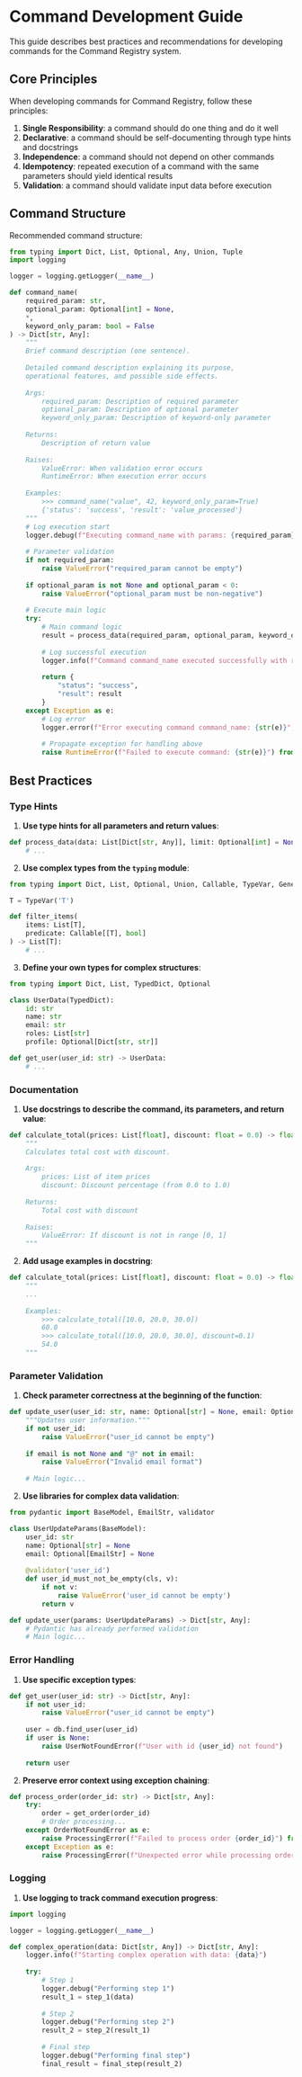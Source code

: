 # Command Development Guide

This guide describes best practices and recommendations for developing commands for the Command Registry system.

## Core Principles

When developing commands for Command Registry, follow these principles:

1. **Single Responsibility**: a command should do one thing and do it well
2. **Declarative**: a command should be self-documenting through type hints and docstrings
3. **Independence**: a command should not depend on other commands
4. **Idempotency**: repeated execution of a command with the same parameters should yield identical results
5. **Validation**: a command should validate input data before execution

## Command Structure

Recommended command structure:

```python
from typing import Dict, List, Optional, Any, Union, Tuple
import logging

logger = logging.getLogger(__name__)

def command_name(
    required_param: str,
    optional_param: Optional[int] = None,
    *,
    keyword_only_param: bool = False
) -> Dict[str, Any]:
    """
    Brief command description (one sentence).
    
    Detailed command description explaining its purpose,
    operational features, and possible side effects.
    
    Args:
        required_param: Description of required parameter
        optional_param: Description of optional parameter
        keyword_only_param: Description of keyword-only parameter
        
    Returns:
        Description of return value
        
    Raises:
        ValueError: When validation error occurs
        RuntimeError: When execution error occurs
        
    Examples:
        >>> command_name("value", 42, keyword_only_param=True)
        {'status': 'success', 'result': 'value_processed'}
    """
    # Log execution start
    logger.debug(f"Executing command_name with params: {required_param}, {optional_param}, {keyword_only_param}")
    
    # Parameter validation
    if not required_param:
        raise ValueError("required_param cannot be empty")
    
    if optional_param is not None and optional_param < 0:
        raise ValueError("optional_param must be non-negative")
    
    # Execute main logic
    try:
        # Main command logic
        result = process_data(required_param, optional_param, keyword_only_param)
        
        # Log successful execution
        logger.info(f"Command command_name executed successfully with result: {result}")
        
        return {
            "status": "success",
            "result": result
        }
    except Exception as e:
        # Log error
        logger.error(f"Error executing command command_name: {str(e)}", exc_info=True)
        
        # Propagate exception for handling above
        raise RuntimeError(f"Failed to execute command: {str(e)}") from e
```

## Best Practices

### Type Hints

1. **Use type hints for all parameters and return values**:

```python
def process_data(data: List[Dict[str, Any]], limit: Optional[int] = None) -> Tuple[List[Dict[str, Any]], int]:
    # ...
```

2. **Use complex types from the `typing` module**:

```python
from typing import Dict, List, Optional, Union, Callable, TypeVar, Generic

T = TypeVar('T')

def filter_items(
    items: List[T],
    predicate: Callable[[T], bool]
) -> List[T]:
    # ...
```

3. **Define your own types for complex structures**:

```python
from typing import Dict, List, TypedDict, Optional

class UserData(TypedDict):
    id: str
    name: str
    email: str
    roles: List[str]
    profile: Optional[Dict[str, str]]

def get_user(user_id: str) -> UserData:
    # ...
```

### Documentation

1. **Use docstrings to describe the command, its parameters, and return value**:

```python
def calculate_total(prices: List[float], discount: float = 0.0) -> float:
    """
    Calculates total cost with discount.
    
    Args:
        prices: List of item prices
        discount: Discount percentage (from 0.0 to 1.0)
        
    Returns:
        Total cost with discount
        
    Raises:
        ValueError: If discount is not in range [0, 1]
    """
```

2. **Add usage examples in docstring**:

```python
def calculate_total(prices: List[float], discount: float = 0.0) -> float:
    """
    ...
    
    Examples:
        >>> calculate_total([10.0, 20.0, 30.0])
        60.0
        >>> calculate_total([10.0, 20.0, 30.0], discount=0.1)
        54.0
    """
```

### Parameter Validation

1. **Check parameter correctness at the beginning of the function**:

```python
def update_user(user_id: str, name: Optional[str] = None, email: Optional[str] = None) -> Dict[str, Any]:
    """Updates user information."""
    if not user_id:
        raise ValueError("user_id cannot be empty")
    
    if email is not None and "@" not in email:
        raise ValueError("Invalid email format")
    
    # Main logic...
```

2. **Use libraries for complex data validation**:

```python
from pydantic import BaseModel, EmailStr, validator

class UserUpdateParams(BaseModel):
    user_id: str
    name: Optional[str] = None
    email: Optional[EmailStr] = None
    
    @validator('user_id')
    def user_id_must_not_be_empty(cls, v):
        if not v:
            raise ValueError('user_id cannot be empty')
        return v

def update_user(params: UserUpdateParams) -> Dict[str, Any]:
    # Pydantic has already performed validation
    # Main logic...
```

### Error Handling

1. **Use specific exception types**:

```python
def get_user(user_id: str) -> Dict[str, Any]:
    if not user_id:
        raise ValueError("user_id cannot be empty")
    
    user = db.find_user(user_id)
    if user is None:
        raise UserNotFoundError(f"User with id {user_id} not found")
    
    return user
```

2. **Preserve error context using exception chaining**:

```python
def process_order(order_id: str) -> Dict[str, Any]:
    try:
        order = get_order(order_id)
        # Order processing...
    except OrderNotFoundError as e:
        raise ProcessingError(f"Failed to process order {order_id}") from e
    except Exception as e:
        raise ProcessingError(f"Unexpected error while processing order {order_id}") from e
```

### Logging

1. **Use logging to track command execution progress**:

```python
import logging

logger = logging.getLogger(__name__)

def complex_operation(data: Dict[str, Any]) -> Dict[str, Any]:
    logger.info(f"Starting complex operation with data: {data}")
    
    try:
        # Step 1
        logger.debug("Performing step 1")
        result_1 = step_1(data)
        
        # Step 2
        logger.debug("Performing step 2")
        result_2 = step_2(result_1)
        
        # Final step
        logger.debug("Performing final step")
        final_result = final_step(result_2)
``` 